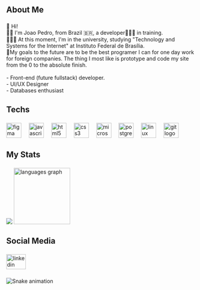 <h2 align="left">About Me</h2>

###

<p align="left">👋 Hi!<br>🧑🏻 I'm Joao Pedro, from Brazil 🇧🇷, a developer👨🏻‍💻 in training. <br>👨🏼‍🎓 At this moment, I'm in the university, studying "Technology and Systems for the Internet" at Instituto Federal de Brasília. <br>🎯My goals to the  future are to be the best programer I can for one day work for foreign companies. The thing I most like is prototype and code my site from the 0 to the absolute finish.<br><br>- Front-end (future fullstack) developer.<br>- UI/UX Designer<br>- Databases enthusiast</p>

###

<h2 align="left">Techs</h2>

###

<div align="left">
  <img src="https://skillicons.dev/icons?i=figma" height="40" alt="figma logo"  />
  <img width="12" />
  <img src="https://skillicons.dev/icons?i=js" height="40" alt="javascript logo"  />
  <img width="12" />
  <img src="https://skillicons.dev/icons?i=html" height="40" alt="html5 logo"  />
  <img width="12" />
  <img src="https://skillicons.dev/icons?i=css" height="40" alt="css3 logo"  />
  <img width="12" />
  <img src="https://cdn.jsdelivr.net/gh/devicons/devicon/icons/microsoftsqlserver/microsoftsqlserver-plain.svg" height="40" alt="microsoftsqlserver logo"  />
  <img width="12" />
  <img src="https://cdn.jsdelivr.net/gh/devicons/devicon/icons/postgresql/postgresql-original.svg" height="40" alt="postgresql logo"  />
  <img width="12" />
  <img src="https://skillicons.dev/icons?i=linux" height="40" alt="linux logo"  />
  <img width="12" />
  <img src="https://skillicons.dev/icons?i=git" height="40" alt="git logo"  />
</div>

###

<h2 align="left">My Stats</h2>

###

<div align="left">
 <img src="https://github-readme-stats.vercel.app/api?username=joaopedrorori&theme=github_dark&show_icons=true&hide_border=true"  />
 <img src="https://github-readme-stats.vercel.app/api/top-langs?username=joaopedrorori&locale=en&hide_title=false&layout=compact&card_width=320&langs_count=6&theme=github_dark&hide_border=true&order=2&custom_title=Languages%20I%20Most%20Use" height="150" alt="languages graph"  />
</div>

###

<h2 align="left">Social Media</h2>

###

<div align="left">
  <a href="https://www.linkedin.com/in/joao-pedro-rodrigues-ribeiro-32183a225/" target="_blank">
    <img src="https://raw.githubusercontent.com/maurodesouza/profile-readme-generator/master/src/assets/icons/social/linkedin/default.svg" width="52" height="40" alt="linkedin logo"  />
  </a>
</div>

###

<img src="https://raw.githubusercontent.com/joaopedrorori/joaopedrorori/output/snake.svg" alt="Snake animation" />

###

<!--
**joaopedrorori/joaopedrorori** is a ✨ _special_ ✨ repository because its `README.md` (this file) appears on your GitHub profile.

Here are some ideas to get you started:

- 🔭 I’m currently working on ...
- 🌱 I’m currently learning ...
- 👯 I’m looking to collaborate on ...
- 🤔 I’m looking for help with ...
- 💬 Ask me about ...
- 📫 How to reach me: ...
- 😄 Pronouns: ...
- ⚡ Fun fact: ...
-->
